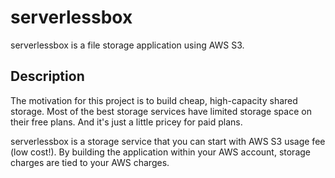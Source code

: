 # serverlessbox

serverlessbox is a file storage application using AWS S3.

## Description

The motivation for this project is to build cheap, high-capacity shared storage. Most of the best storage services have limited storage space on their free plans. And it's just a little pricey for paid plans.

serverlessbox is a storage service that you can start with AWS S3 usage fee (low cost!).
By building the application within your AWS account, storage charges are tied to your AWS charges.
